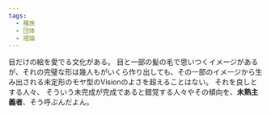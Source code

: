 ```yaml
---
tags:
  - 種族
  - 団体
  - 理論
---
```

目だけの絵を愛でる文化がある。
目と一部の髪の毛で思いつくイメージがあるが、それの完璧な形は幾人もがいくら作り出しても、その一部のイメージから生み出される未定形のモヤ型のVisionのよさを超えることはない。
それを良しとする人々、
そういう未完成が完成であると錯覚する人々やその傾向を、**未熟主義者**、そう呼ぶんだよん。